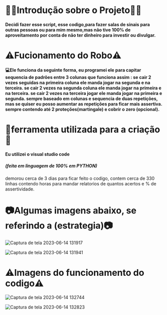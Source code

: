 <h1>👨‍💻Introdução sobre o Projeto👨‍💻</h1>

<h4>Decidi fazer esse script, esse codigo,para fazer salas de sinais para outras pessoas ou para mim mesmo,mas não tive 100% de aproveitamento por conta de não ter dinheiro para investir ou divulgar.

</h4>


<h1>⚠️Fucionamento do Robo⚠️</h1>

<h4>💻Ele funciona da seguinte forma, eu programei ele para capitar sequencia de padrões entre 3 colunas
que funciona assim : se cair 2 vezes seguidas na primeira coluna ele manda jogar na segunda e na terceira.
se cair 2 vezes na segunda coluna ele manda jogar na primeira e na terceira.
se cair 2 vezes na terceira jogar ele manda jogar na primeira e segunda.
sempre baseado em colunas e sequencia de duas repetições, mas se quiser eu posso aumentar as repetições para ficar mais assertiva.
sempre contendo até 2 proteções(martingale) e cobrir o zero (opcional).
</h4>

<h1>🧰ferramenta utilizada para a criação🧰</h1>

<h4>Eu utilizei o visual studio code <h5>(feita em linguagem de 100% em PYTHON)</h5>
    demorou cerca de 3 dias para ficar feito o codigo, contem cerca de 330 linhas contendo horas para mandar relatorios de quantos acertos e % de assertividade.
        
</h4>

<h1>📷Algumas imagens abaixo, se referindo a (estrategia)📷</h1>


![Captura de tela 2023-06-14 131917](https://github.com/AllanAllanAllan1107/bootBR/assets/125696837/01bd79d6-b834-4933-b94e-27cfa6c8c5b9)



![Captura de tela 2023-06-14 131941](https://github.com/AllanAllanAllan1107/bootBR/assets/125696837/2eb41a95-efbf-4291-80a8-0b7f89f4c3e4)

<h1>⚠️Imagens do funcionamento do codigo⚠️</h1>


![Captura de tela 2023-06-14 132744](https://github.com/AllanAllanAllan1107/bootBR/assets/125696837/db4584c2-b761-4050-9b02-3b8bc1889de6)



![Captura de tela 2023-06-14 132823](https://github.com/AllanAllanAllan1107/bootBR/assets/125696837/ab7fad8b-cda8-4a53-8984-137565e38293)


